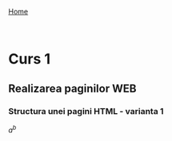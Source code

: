 [Home](/index.md)

<script src="https://polyfill.io/v3/polyfill.min.js?features=es6"></script>

<br>

<script id="MathJax-script" async src="https://cdn.jsdelivr.net/npm/mathjax@3/es5/tex-mml-chtml.js"></script>

# Curs 1

## Realizarea paginilor WEB

### Structura unei pagini HTML - varianta 1

$a^b$
